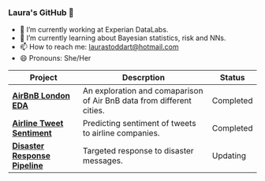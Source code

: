 ### Laura's GitHub 👋

- 🔭 I’m currently working at Experian DataLabs.
- 🌱 I’m currently learning about Bayesian statistics, risk and NNs.
- 📫 How to reach me: laurastoddart@hotmail.com
- 😄 Pronouns: She/Her

|Project | Descrption | Status |
|--|--|--|
|**[AirBnB London EDA](https://github.com/lstodd/airbnb-london-eda)**|An exploration and comaparison of Air BnB data from different cities.|Completed|
|**[Airline Tweet Sentiment](https://github.com/lstodd/airline-tweet-sentiment)**|Predicting sentiment of tweets to airline companies.|Completed|
|**[Disaster Response Pipeline](https://github.com/lstodd/disaster-response-pipeline)**|Targeted response to disaster messages.|Updating|
